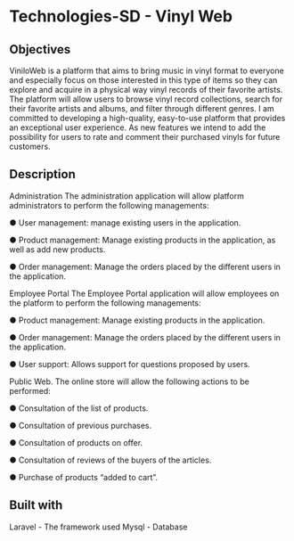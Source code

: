 # Technologies-SD - Vinyl Web
## Objectives 
ViniloWeb is a platform that aims to bring music in vinyl format to everyone and especially focus on those interested in this type of items so they can explore and acquire in a physical way vinyl records of their favorite artists. The platform will allow users to browse vinyl record collections, search for their favorite artists and albums, and filter through different genres. I am committed to developing a high-quality, easy-to-use platform that provides an exceptional user experience. As new features we intend to add the possibility for users to rate and comment their purchased vinyls for future customers.

## Description 
Administration
The administration application will allow platform administrators to perform the following managements:

● User management: manage existing users in the application.

● Product management: Manage existing products in the application, as well as add new products.

● Order management: Manage the orders placed by the different users in the application.

Employee Portal
The Employee Portal application will allow employees on the platform to perform the following managements:

● Product management: Manage existing products in the application.

● Order management: Manage the orders placed by the different users in the application.

● User support: Allows support for questions proposed by users.

Public Web.
The online store will allow the following actions to be performed:

● Consultation of the list of products.

● Consultation of previous purchases.

● Consultation of products on offer.

● Consultation of reviews of the buyers of the articles.

● Purchase of products “added to cart”.

## Built with 
Laravel - The framework used
Mysql - Database
